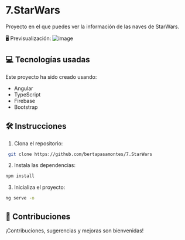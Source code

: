 # 7.StarWars

Proyecto en el que puedes ver la información de las naves de StarWars.

🖥️ Previsualización:
![image](https://github.com/user-attachments/assets/65ca7cd5-767f-4188-8c09-a505a1a5667c)


## 💻 Tecnologías usadas
Este proyecto ha sido creado usando:
- Angular
- TypeScript
- Firebase
- Bootstrap

## 🛠️ Instrucciones

1. Clona el repositorio:

```bash
 git clone https://github.com/bertapasamontes/7.StarWars
```

2. Instala las dependencias:
```bash
npm install
```

3. Inicializa el proyecto:
```bash
ng serve -o
```

## 🤝 Contribuciones
¡Contribuciones, sugerencias y mejoras son bienvenidas!

